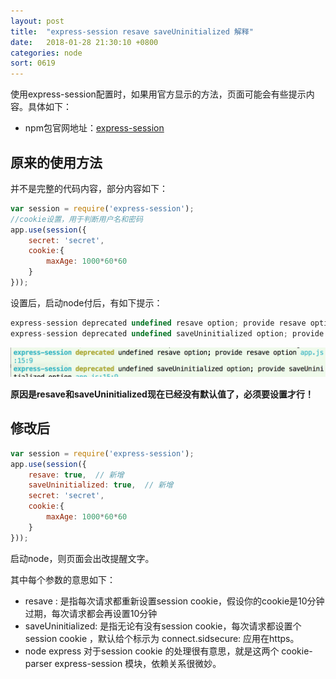```yaml
---
layout: post
title:  "express-session resave saveUninitialized 解释"
date:   2018-01-28 21:30:10 +0800
categories: node
sort: 0619
---
```


使用express-session配置时，如果用官方显示的方法，页面可能会有些提示内容。具体如下：

- npm包官网地址：[express-session](https://www.npmjs.com/package/express-session)

## 原来的使用方法

并不是完整的代码内容，部分内容如下：

```js
var session = require('express-session');
//cookie设置，用于判断用户名和密码
app.use(session({ 
    secret: 'secret',
    cookie:{ 
        maxAge: 1000*60*60
    }
}));
```

设置后，启动node付后，有如下提示：

```js
express-session deprecated undefined resave option; provide resave option app.js:15:9
express-session deprecated undefined saveUninitialized option; provide saveUninitialized option app.js:15:9
```

![效果图](/assets/node/1901.png)

**原因是resave和saveUninitialized现在已经没有默认值了，必须要设置才行！**



## 修改后

```js
var session = require('express-session');
app.use(session({ 
    resave: true,  // 新增
    saveUninitialized: true,  // 新增
    secret: 'secret',
    cookie:{ 
        maxAge: 1000*60*60
    }
}));
```

启动node，则页面会出改提醒文字。

其中每个参数的意思如下：

- resave : 是指每次请求都重新设置session cookie，假设你的cookie是10分钟过期，每次请求都会再设置10分钟
- saveUninitialized: 是指无论有没有session cookie，每次请求都设置个session cookie ，默认给个标示为 connect.sidsecure: 应用在https。
- node express 对于session cookie 的处理很有意思，就是这两个 cookie-parser express-session 模块，依赖关系很微妙。

